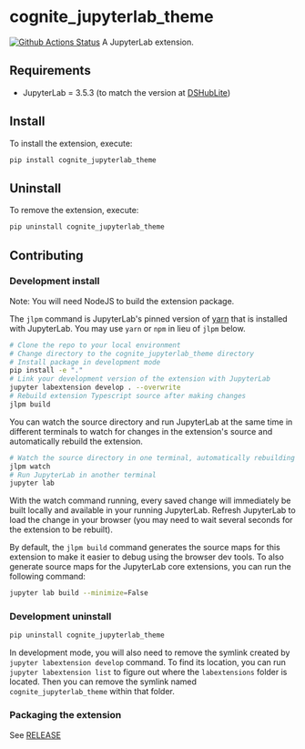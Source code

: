 # cognite_jupyterlab_theme

[![Github Actions Status](https://github.com/cognitedata/cognite-jupyterlab-theme/workflows/Build/badge.svg)](https://github.com/cognitedata/cognite-jupyterlab-theme/actions/workflows/build.yml)
A JupyterLab extension.

## Requirements

- JupyterLab = 3.5.3 (to match the version at [DSHubLite](https://github.com/cognitedata/dshublite))

## Install

To install the extension, execute:

```bash
pip install cognite_jupyterlab_theme
```

## Uninstall

To remove the extension, execute:

```bash
pip uninstall cognite_jupyterlab_theme
```

## Contributing

### Development install

Note: You will need NodeJS to build the extension package.

The `jlpm` command is JupyterLab's pinned version of
[yarn](https://yarnpkg.com/) that is installed with JupyterLab. You may use
`yarn` or `npm` in lieu of `jlpm` below.

```bash
# Clone the repo to your local environment
# Change directory to the cognite_jupyterlab_theme directory
# Install package in development mode
pip install -e "."
# Link your development version of the extension with JupyterLab
jupyter labextension develop . --overwrite
# Rebuild extension Typescript source after making changes
jlpm build
```

You can watch the source directory and run JupyterLab at the same time in different terminals to watch for changes in the extension's source and automatically rebuild the extension.

```bash
# Watch the source directory in one terminal, automatically rebuilding when needed
jlpm watch
# Run JupyterLab in another terminal
jupyter lab
```

With the watch command running, every saved change will immediately be built locally and available in your running JupyterLab. Refresh JupyterLab to load the change in your browser (you may need to wait several seconds for the extension to be rebuilt).

By default, the `jlpm build` command generates the source maps for this extension to make it easier to debug using the browser dev tools. To also generate source maps for the JupyterLab core extensions, you can run the following command:

```bash
jupyter lab build --minimize=False
```

### Development uninstall

```bash
pip uninstall cognite_jupyterlab_theme
```

In development mode, you will also need to remove the symlink created by `jupyter labextension develop`
command. To find its location, you can run `jupyter labextension list` to figure out where the `labextensions`
folder is located. Then you can remove the symlink named `cognite_jupyterlab_theme` within that folder.

### Packaging the extension

See [RELEASE](RELEASE.md)
